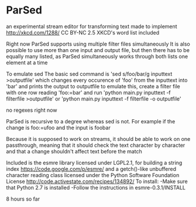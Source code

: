 ParSed
======

an experimental stream editor for transforming text
made to implement http://xkcd.com/1288/ CC BY-NC 2.5
XKCD's word list included

Right now ParSed supports using multiple filter files simultaneously
It is also possible to use more than one input and output file, but then there has to be equally many listed, as ParSed simultaneously works through both lists one element at a time 

To emulate sed
The basic sed command is 'sed s/foo/bar/g inputtext >outputfile' which changes every occurence of 'foo' from the inputtext into 'bar' and prints the output to outputfile
to emulate this, create a filter file with one row reading 'foo:=bar'
and run 'python main.py inputtext -f filterfile >outputfile'
or 'python main.py inputtext -f filterfile -o outputfile'

no regexes right now

ParSed is recursive to a degree whereas sed is not. For example if the change is foo:=ufoo and the input is foobar

Because it is supposed to work on streams, it should be able to work on one passthrough,
meaning that it should check the text character by character and that a change shouldn't affect text before the match

Included is the esmre library licensed under LGPL2.1, for building a string index
https://code.google.com/p/esmre/
and a getch()-like unbuffered character reading class licensed under the Python Software Foundation License
 http://code.activestate.com/recipes/134892/ 
To install: 
-Make sure that Python 2.7 is installed
-Follow the instructions in esmre-0.3.1/INSTALL


8 hours so far
